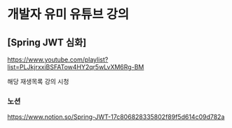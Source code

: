 # 개발자 유미 유튜브 강의
## [Spring JWT 심화]
https://www.youtube.com/playlist?list=PLJkjrxxiBSFATow4HY2qr5wLvXM6Rg-BM

해당 재생목록 강의 시청

### 노션
https://www.notion.so/Spring-JWT-17c806828335802f89f5d614c09d782a
